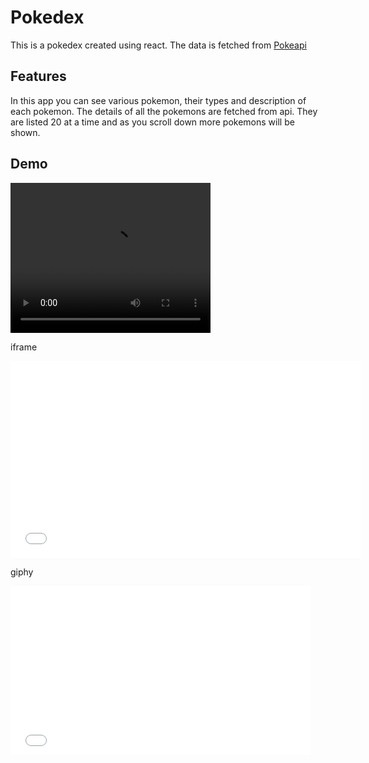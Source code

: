 # Pokedex

This is a pokedex created using react. The data is fetched from [Pokeapi](https://pokeapi.co/docs/v2)

## Features

In this app you can see various pokemon, their types and description of each pokemon.
The details of all the pokemons are fetched from api. They are listed 20 at a time and as you scroll down more pokemons will be shown.

## Demo

<video src="./src/assets/videos/Pokedex.mp4" width="320" height="240" controls></video>

iframe

<iframe width="560" height="315" src="./src/assets/videos/Pokedex.mp4" frameborder="0" allow="accelerometer; autoplay; clipboard-write; encrypted-media; gyroscope; picture-in-picture" allowfullscreen></iframe>

giphy

<iframe src="./src/assets/videos/Pokedex.mp4" width="480" height="270" frameBorder="0" class="giphy-embed" allowFullScreen></iframe>

